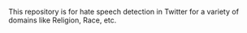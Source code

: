 This repository is for hate speech detection in Twitter for a variety of domains like Religion, Race, etc.
